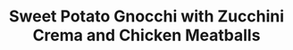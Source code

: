 ---
layout: layouts/recipe.njk
title: Sweet Potato Gnocchi with Zucchini Crema and Chicken Meatballs
description: Italian-inspired dish with pan-fried gnocchi, creamy zucchini sauce, and tender chicken meatballs
prepTime: 25 min
cookTime: 25 min
servings: 4-6
tags:
  - recipes
  - italian
  - chicken
  - pasta
ingredientSections:
  - name: "For the Chicken Meatballs"
    items:
      - 500g ground chicken
      - 50g fresh breadcrumbs (about 1 slice of bread, processed)
      - 1 large egg
      - 2 cloves garlic, minced
      - 3 tablespoons fresh parsley, finely chopped
      - 30g Parmesan cheese, grated
      - 1 teaspoon salt
      - ½ teaspoon freshly ground black pepper
      - 2 tablespoons extra virgin olive oil (for brushing)
  - name: "For the Zucchini Crema"
    items:
      - 2 medium zucchini (about 600g total)
      - 60ml extra virgin olive oil
      - 60g mixed Italian hard cheese (Pecorino/Parmesan blend), finely grated (plus extra for serving)
      - 2 cloves garlic
      - 2 teaspoons fresh mint, finely chopped
      - Salt and freshly ground black pepper
  - name: "For the Gnocchi"
    items:
      - 450g fresh sweet potato gnocchi
      - 30g butter
      - Salt for pasta water (about 10g per litre)
instructionSections:
  - name: "Prepare the Chicken Meatballs"
    startNumber: 1
    steps:
      - "Preheat oven to 200°C (180°C fan). Line a baking tray with parchment paper and lightly oil."
      - "In a large bowl, combine ground chicken (500g), breadcrumbs (50g), egg, minced garlic (2 cloves), parsley (3 tbsp), Parmesan (30g), salt (1 tsp), and pepper (½ tsp). Mix gently with your hands until just combined (don't overmix - chicken can become tough)."
      - "Form into 20-24 small meatballs, about 3cm diameter each. Place on prepared baking tray, spacing 2cm apart. Brush tops lightly with olive oil for better browning."
      - "Bake for 15-18 minutes, turning once at 8 minutes, until golden brown and cooked through (internal temperature 74°C). Keep warm."
  - name: "Make the Zucchini Crema"
    startNumber: 5
    steps:
      - "Wash and slice zucchini into rounds about 0.5cm thick. Peel and lightly smash garlic cloves (2)."
      - "Heat olive oil (60ml) in a large frying pan over medium-high heat. Fry zucchini slices in batches until golden brown and soft, about 3-4 minutes per side. Season with salt and pepper while cooking."
      - "Reserve 8-10 of the best slices for garnish. Place remaining fried zucchini in a blender with garlic cloves, grated cheese (60g), mint (2 tsp), and any remaining oil from the pan. Blend until smooth and creamy."
  - name: "Cook and Pan-Fry the Gnocchi"
    startNumber: 8
    steps:
      - "Bring a large pot of water to boil (use kettle to speed up) and salt generously. Add fresh gnocchi (450g) and cook for 1-2 minutes until they float to the surface. Drain gnocchi well."
      - "Heat butter (30g) in a large frying pan over medium-high heat. Add drained gnocchi and fry for 3-4 minutes, turning gently, until golden and slightly crispy on the outside."
  - name: "Assemble and Serve"
    startNumber: 10
    steps:
      - "Pour the zucchini crema into a large serving bowl. Add the pan-fried gnocchi and toss gently. Add warm salted water (from kettle) a little at a time if needed to achieve a silky sauce consistency."
      - "Gently fold in the warm chicken meatballs. Taste and adjust seasoning with salt and pepper."
      - "Divide between plates. Garnish with reserved fried zucchini slices. Sprinkle with extra grated cheese. Drizzle with a little extra virgin olive oil if desired."
notes: |
  **Chef's Tips:**
  - Chicken meatballs are more delicate than pork - handle gently and don't overmix
  - Baking is perfect for chicken meatballs as it keeps them moist
  - The slightly shorter cooking time (15-18 minutes vs 18-20) prevents them from drying out
  - Fresh herbs like basil or thyme would also work beautifully with chicken

  **Wine Pairing:**
  A crisp white wine like Pinot Grigio or Sauvignon Blanc would complement the lighter chicken and fresh zucchini flavors perfectly.
---